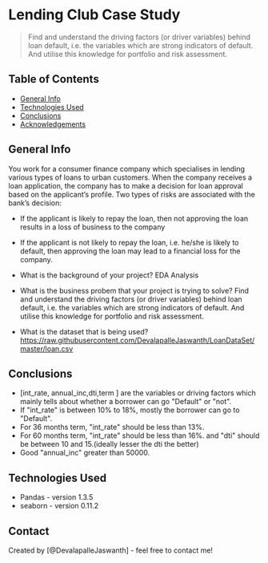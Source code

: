 # Lending Club Case Study
> Find and understand the driving factors (or driver variables) behind loan default, i.e. the variables which are strong indicators of default. And utilise this knowledge for portfolio and risk assessment.


## Table of Contents
* [General Info](#general-information)
* [Technologies Used](#technologies-used)
* [Conclusions](#conclusions)
* [Acknowledgements](#acknowledgements)

<!-- You can include any other section that is pertinent to your problem -->

## General Info
 You work for a consumer finance company which specialises in lending various types of loans to urban customers. When the company receives a loan application, the company has to make a decision for loan approval based on the applicant’s profile. Two types of risks are associated with the bank’s decision:

- If the applicant is likely to repay the loan, then not approving the loan results in a loss of business to the company

- If the applicant is not likely to repay the loan, i.e. he/she is likely to default, then approving the loan may lead to a financial loss for the company.

- What is the background of your project?
 EDA  Analysis

- What is the business probem that your project is trying to solve?
  Find and understand the driving factors (or driver variables) behind loan default, i.e. the variables which are strong indicators of default. And utilise this knowledge for portfolio and risk assessment.

- What is the dataset that is being used?
 https://raw.githubusercontent.com/DevalapalleJaswanth/LoanDataSet/master/loan.csv

<!-- You don't have to answer all the questions - just the ones relevant to your project. -->

## Conclusions
- [int_rate, annual_inc,dti,term ] are the variables or driving factors which mainly tells about whether a borrower can go "Default" or "not".
- If "int_rate" is between 10% to 18%, mostly the borrower can go to "Default".
- For 36 months term, "int_rate" should be less than 13%.
- For 60 months term, "int_rate" should be less than 16%.
and "dti" should be between 10 and 15.(ideally lesser the dti the better)
- Good "annual_inc" greater than 50000.

<!-- You don't have to answer all the questions - just the ones relevant to your project. -->


## Technologies Used
- Pandas - version 1.3.5
- seaborn - version 0.11.2


<!-- As the libraries versions keep on changing, it is recommended to mention the version of library used in this project -->



## Contact
Created by [@DevalapalleJaswanth] - feel free to contact me!


<!-- Optional -->
<!-- ## License -->
<!-- This project is open source and available under the [... License](). -->

<!-- You don't have to include all sections - just the one's relevant to your project -->